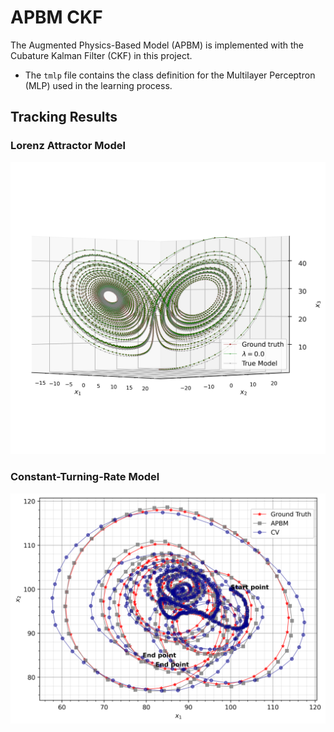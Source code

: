 # APBM CKF

The Augmented Physics-Based Model (APBM) is implemented with the Cubature Kalman Filter (CKF) in this project.

- The `tmlp` file contains the class definition for the Multilayer Perceptron (MLP) used in the learning process.

## Tracking Results

### Lorenz Attractor Model
<img src="figs/lorenz_seed0.png" alt="Lorenz Attractor Tracking Result" width="600"/>

### Constant-Turning-Rate Model
<img src="figs/constant_velocity_seed9.png" alt="Constant-Turning-Rate Tracking Result" width="600"/>
